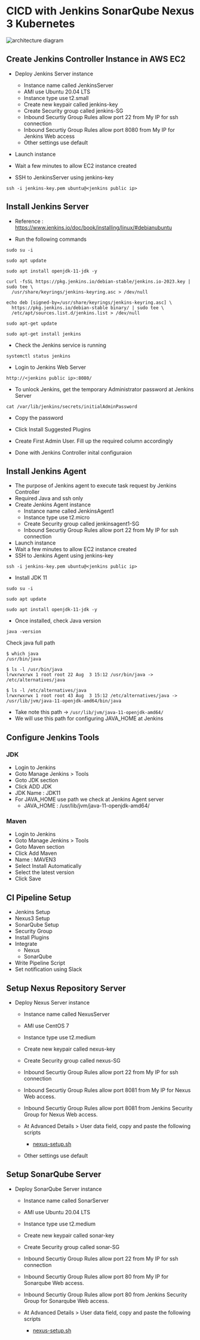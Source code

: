 # CICD with Jenkins SonarQube Nexus 3 Kubernetes

![architecture diagram](/images/architecture-diagram.png)

## Create Jenkins Controller Instance in AWS EC2

- Deploy Jenkins Server instance
    - Instance name called JenkinsServer
    - AMI use Ubuntu 20.04 LTS
    - Instance type use t2.small
    - Create new keypair called jenkins-key
    - Create Security group called jenkins-SG
    - Inbound Securtiy Group Rules allow port 22 from My IP for ssh connection
    - Inbound Securtiy Group Rules allow port 8080 from My IP for Jenkins Web access
    - Other settings use default
- Launch instance
- Wait a few minutes to allow EC2 instance created

- SSH to JenkinsServer using jenkins-key
```shell
ssh -i jenkins-key.pem ubuntu@<jenkins public ip>
```
## Install Jenkins Server
- Reference : https://www.jenkins.io/doc/book/installing/linux/#debianubuntu

- Run the following commands
```shell
sudo su -i

sudo apt update

sudo apt install openjdk-11-jdk -y

curl -fsSL https://pkg.jenkins.io/debian-stable/jenkins.io-2023.key | sudo tee \
  /usr/share/keyrings/jenkins-keyring.asc > /dev/null

echo deb [signed-by=/usr/share/keyrings/jenkins-keyring.asc] \
  https://pkg.jenkins.io/debian-stable binary/ | sudo tee \
  /etc/apt/sources.list.d/jenkins.list > /dev/null

sudo apt-get update

sudo apt-get install jenkins

```

- Check the Jenkins service is running
```shell
systemctl status jenkins
```

- Login to Jenkins Web Server
```
http://<jenkins public ip>:8080/
```

- To unlock Jenkins, get the temporary Administrator password at Jenkins Server
```shell
cat /var/lib/jenkins/secrets/initialAdminPassword
```

- Copy the password

- Click Install Suggested Plugins

- Create First Admin User. Fill up the required column accordingly

- Done with Jenkins Controller inital configuraion

## Install Jenkins Agent
- The purpose of Jenkins agent to execute task request by Jenkins Controller
- Required Java and ssh only
- Create Jenkins Agent instance
    - Instance name called JenkinsAgent1
    - Instance type use t2.micro
    - Create Security group called jenkinsagent1-SG
    - Inbound Securtiy Group Rules allow port 22 from My IP for ssh connection
- Launch instance
- Wait a few minutes to allow EC2 instance created
- SSH to Jenkins Agent using jenkins-key
```shell
ssh -i jenkins-key.pem ubuntu@<jenkins public ip>
```

- Install JDK 11
```shell
sudo su -i

sudo apt update

sudo apt install openjdk-11-jdk -y
```

- Once installed, check Java version
```shell
java -version
```

Check java full path
```shell
$ which java
/usr/bin/java

$ ls -l /usr/bin/java
lrwxrwxrwx 1 root root 22 Aug  3 15:12 /usr/bin/java -> /etc/alternatives/java

$ ls -l /etc/alternatives/java
lrwxrwxrwx 1 root root 43 Aug  3 15:12 /etc/alternatives/java -> /usr/lib/jvm/java-11-openjdk-amd64/bin/java
```
- Take note this path -> `/usr/lib/jvm/java-11-openjdk-amd64/`
- We will use this path for configuring JAVA_HOME at Jenkins


## Configure Jenkins Tools

### JDK

- Login to Jenkins
- Goto Manage Jenkins > Tools
- Goto JDK section
- Click ADD JDK
- JDK Name : JDK11
- For JAVA_HOME use path we check at Jenkins Agent server
    - JAVA_HOME : /usr/lib/jvm/java-11-openjdk-amd64/


### Maven

- Login to Jenkins
- Goto Manage Jenkins > Tools
- Goto Maven section
- Click Add Maven
- Name : MAVEN3
- Select Install Automatically
- Select the latest version
- Click Save

## CI Pipeline Setup

- Jenkins Setup
- Nexus3 Setup
- SonarQube Setup
- Security Group
- Install Plugins
- Integrate
    - Nexus
    - SonarQube
- Write Pipeline Script
- Set notification using Slack

## Setup Nexus Repository Server

- Deploy Nexus Server instance
    - Instance name called NexusServer
    - AMI use CentOS 7
    - Instance type use t2.medium
    - Create new keypair called nexus-key
    - Create Security group called nexus-SG
    - Inbound Securtiy Group Rules allow port 22 from My IP for ssh connection
    - Inbound Securtiy Group Rules allow port 8081 from My IP for Nexus Web access.
    - Inbound Securtiy Group Rules allow port 8081 from Jenkins Security Group for Nexus Web access.
    - At Advanced Details > User data field, copy and paste the following scripts
    
        - [nexus-setup.sh](/gitops/scripts/nexus-setup.sh)
    
    - Other settings use default

## Setup SonarQube Server

- Deploy SonarQube Server instance
    - Instance name called SonarServer
    - AMI use Ubuntu 20.04 LTS
    - Instance type use t2.medium
    - Create new keypair called sonar-key
    - Create Security group called sonar-SG
    - Inbound Securtiy Group Rules allow port 22 from My IP for ssh connection
    - Inbound Securtiy Group Rules allow port 80 from My IP for Sonarqube Web access.
    - Inbound Securtiy Group Rules allow port 80 from Jenkins Security Group for Sonarqube Web access.
    - At Advanced Details > User data field, copy and paste the following scripts
    
        - [nexus-setup.sh](/gitops/scripts/sonar-setup.sh)
